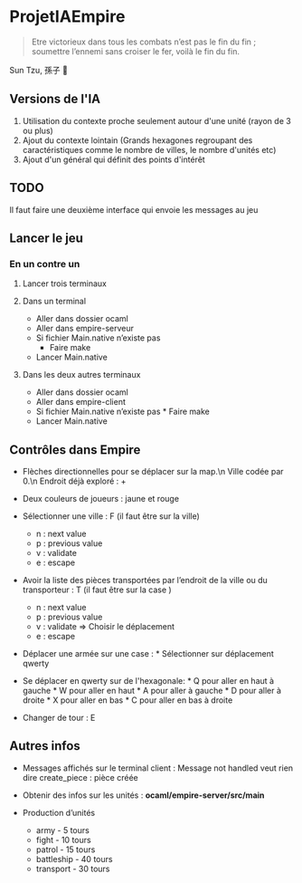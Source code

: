 # ProjetIAEmpire

> Etre victorieux dans tous les combats n’est pas le fin du fin ; soumettre l’ennemi sans croiser le fer, voilà le fin du fin.

Sun Tzu, 孫子 :dragon_face:

## Versions de l'IA

1. Utilisation du contexte proche seulement autour d'une unité (rayon de 3 ou plus)
2. Ajout du contexte lointain (Grands hexagones regroupant des caractéristiques comme le nombre de villes, le nombre d'unités etc)
3. Ajout d'un général qui définit des points d'intérêt

## TODO

Il faut faire une deuxième interface qui envoie les messages au jeu

## Lancer le jeu

### En un contre un

1. Lancer trois terminaux
2. Dans un terminal
      *  Aller dans dossier ocaml
      *  Aller dans empire-serveur
      *  Si fichier Main.native n’existe pas
          *  Faire make
      *  Lancer Main.native

3. Dans les deux autres terminaux
      * Aller dans dossier ocaml
      * Aller dans empire-client
      * Si fichier Main.native n’existe pas
       	    * Faire make
      * Lancer Main.native


## Contrôles dans Empire

* Flèches directionnelles pour se déplacer sur la map.\n
  Ville codée par 0.\n
  Endroit déjà exploré : +

* Deux couleurs de joueurs : jaune et rouge

* Sélectionner une ville : F  (il faut être sur la ville)
  * n : next value
  * p : previous value
  * v : validate
  * e : escape

* Avoir la liste des pièces transportées par l’endroit de la ville ou du transporteur : T (il faut être sur la case )
  * n : next value
  * p : previous value
  * v : validate => Choisir le déplacement
  * e : escape

* Déplacer une armée sur une case :
      * Sélectionner sur déplacement qwerty

* Se déplacer en qwerty sur de l'hexagonale:
      *	Q pour aller en haut à gauche
      *	W pour aller en haut
      *	A pour aller à gauche
      *	D pour aller à droite
      *	X pour aller en bas
      *	C pour aller en bas à droite

* Changer de tour : E

## Autres infos

* Messages affichés sur le terminal client : 
    Message not handled veut rien dire
    create_piece : pièce créée

* Obtenir des infos sur les unités :
    **ocaml/empire-server/src/main**

* Production d’unités
    * army - 5 tours
    * fight - 10 tours
    * patrol - 15 tours
    * battleship - 40 tours
    * transport - 30 tours
